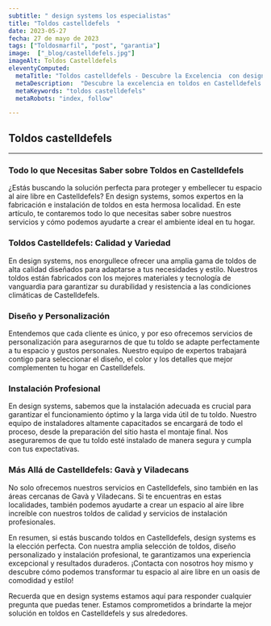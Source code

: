 ```yaml
---
subtitle: " design systems los especialistas"
title: "Toldos castelldefels  "
date: 2023-05-27
fecha: 27 de mayo de 2023
tags: ["Toldosmarfil", "post", "garantia"]
image:  ["_blog/castelldefels.jpg"]
imageAlt: Toldos Castelldefels
eleventyComputed:
  metaTitle: "Toldos castelldefels - Descubre la Excelencia  con design systems "
  metaDescription:  "Descubre la excelencia en toldos en Castelldefels con design systems. Amplia selección de toldos de alta calidad y servicios de instalación profesional. Personaliza tu toldo y disfruta de la comodidad de los toldos motorizados. Atendemos en Castelldefels, Gavà y Viladecans. Contáctanos hoy mismo."
  metaKeywords: "toldos castelldefels"
  metaRobots: "index, follow"

---
```


## Toldos castelldefels
___

### Todo lo que Necesitas Saber sobre Toldos en Castelldefels

¿Estás buscando la solución perfecta para proteger y embellecer tu espacio al aire libre en Castelldefels? En design systems, somos expertos en la fabricación e instalación de toldos en esta hermosa localidad. En este artículo, te contaremos todo lo que necesitas saber sobre nuestros servicios y cómo podemos ayudarte a crear el ambiente ideal en tu hogar.

### Toldos Castelldefels: Calidad y Variedad

En design systems, nos enorgullece ofrecer una amplia gama de toldos de alta calidad diseñados para adaptarse a tus necesidades y estilo. Nuestros toldos están fabricados con los mejores materiales y tecnología de vanguardia para garantizar su durabilidad y resistencia a las condiciones climáticas de Castelldefels.

### Diseño y Personalización

Entendemos que cada cliente es único, y por eso ofrecemos servicios de personalización para asegurarnos de que tu toldo se adapte perfectamente a tu espacio y gustos personales. Nuestro equipo de expertos trabajará contigo para seleccionar el diseño, el color y los detalles que mejor complementen tu hogar en Castelldefels.

### Instalación Profesional

En design systems, sabemos que la instalación adecuada es crucial para garantizar el funcionamiento óptimo y la larga vida útil de tu toldo. Nuestro equipo de instaladores altamente capacitados se encargará de todo el proceso, desde la preparación del sitio hasta el montaje final. Nos aseguraremos de que tu toldo esté instalado de manera segura y cumpla con tus expectativas.

### Más Allá de Castelldefels: Gavà y Viladecans

No solo ofrecemos nuestros servicios en Castelldefels, sino también en las áreas cercanas de Gavà y Viladecans. Si te encuentras en estas localidades, también podemos ayudarte a crear un espacio al aire libre increíble con nuestros toldos de calidad y servicios de instalación profesionales.

En resumen, si estás buscando toldos en Castelldefels, design systems es la elección perfecta. Con nuestra amplia selección de toldos, diseño personalizado y instalación profesional, te garantizamos una experiencia excepcional y resultados duraderos. ¡Contacta con nosotros hoy mismo y descubre cómo podemos transformar tu espacio al aire libre en un oasis de comodidad y estilo!

Recuerda que en design systems estamos aquí para responder cualquier pregunta que puedas tener. Estamos comprometidos a brindarte la mejor solución en toldos en Castelldefels y sus alrededores.
